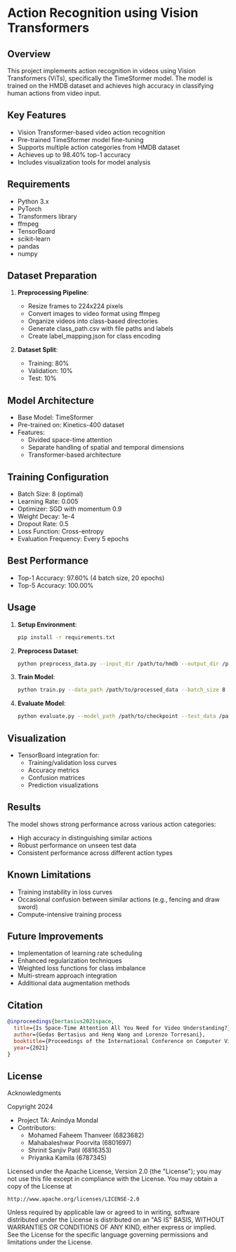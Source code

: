 # Action Recognition using Vision Transformers

## Overview

This project implements action recognition in videos using Vision Transformers (ViTs), specifically the TimeSformer model. The model is trained on the HMDB dataset and achieves high accuracy in classifying human actions from video input.

## Key Features

- Vision Transformer-based video action recognition
- Pre-trained TimeSformer model fine-tuning
- Supports multiple action categories from HMDB dataset
- Achieves up to 98.40% top-1 accuracy
- Includes visualization tools for model analysis

## Requirements

- Python 3.x
- PyTorch
- Transformers library
- ffmpeg
- TensorBoard
- scikit-learn
- pandas
- numpy

## Dataset Preparation

1. **Preprocessing Pipeline**:

   - Resize frames to 224x224 pixels
   - Convert images to video format using ffmpeg
   - Organize videos into class-based directories
   - Generate class_path.csv with file paths and labels
   - Create label_mapping.json for class encoding
2. **Dataset Split**:

   - Training: 80%
   - Validation: 10%
   - Test: 10%

## Model Architecture

- Base Model: TimeSformer
- Pre-trained on: Kinetics-400 dataset
- Features:
  - Divided space-time attention
  - Separate handling of spatial and temporal dimensions
  - Transformer-based architecture

## Training Configuration

- Batch Size: 8 (optimal)
- Learning Rate: 0.005
- Optimizer: SGD with momentum 0.9
- Weight Decay: 1e-4
- Dropout Rate: 0.5
- Loss Function: Cross-entropy
- Evaluation Frequency: Every 5 epochs

## Best Performance

- Top-1 Accuracy: 97.60% (4 batch size, 20 epochs)
- Top-5 Accuracy: 100.00%

## Usage

1. **Setup Environment**:

   ```bash
   pip install -r requirements.txt
   ```
2. **Preprocess Dataset**:

   ```bash
   python preprocess_data.py --input_dir /path/to/hmdb --output_dir /path/to/output
   ```
3. **Train Model**:

   ```bash
   python train.py --data_path /path/to/processed_data --batch_size 8 --epochs 20
   ```
4. **Evaluate Model**:

   ```bash
   python evaluate.py --model_path /path/to/checkpoint --test_data /path/to/test_set
   ```

## Visualization

- TensorBoard integration for:
  - Training/validation loss curves
  - Accuracy metrics
  - Confusion matrices
  - Prediction visualizations

## Results

The model shows strong performance across various action categories:

- High accuracy in distinguishing similar actions
- Robust performance on unseen test data
- Consistent performance across different action types

## Known Limitations

- Training instability in loss curves
- Occasional confusion between similar actions (e.g., fencing and draw sword)
- Compute-intensive training process

## Future Improvements

- Implementation of learning rate scheduling
- Enhanced regularization techniques
- Weighted loss functions for class imbalance
- Multi-stream approach integration
- Additional data augmentation methods

## Citation

```bibtex
@inproceedings{bertasius2021space,
  title={Is Space-Time Attention All You Need for Video Understanding?},
  author={Gedas Bertasius and Heng Wang and Lorenzo Torresani},
  booktitle={Proceedings of the International Conference on Computer Vision (ICCV)},
  year={2021}
}
```

## License

Acknowledgments

Copyright 2024 

- Project TA: Anindya Mondal
- Contributors:
  - Mohamed Faheem Thanveer (6823682)
  - Mahabaleshwar Poorvita (6801697)
  - Shrinit Sanjiv Patil (6816353)
  - Priyanka Kamila (6787345)

Licensed under the Apache License, Version 2.0 (the "License");
you may not use this file except in compliance with the License.
You may obtain a copy of the License at

    http://www.apache.org/licenses/LICENSE-2.0

Unless required by applicable law or agreed to in writing, software
distributed under the License is distributed on an "AS IS" BASIS,
WITHOUT WARRANTIES OR CONDITIONS OF ANY KIND, either express or implied.
See the License for the specific language governing permissions and
limitations under the License.
